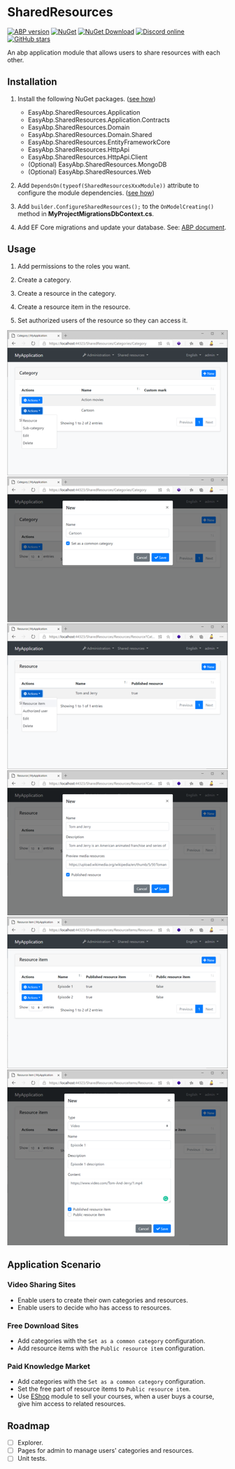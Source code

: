 # SharedResources

[![ABP version](https://img.shields.io/badge/dynamic/xml?style=flat-square&color=yellow&label=abp&query=%2F%2FProject%2FPropertyGroup%2FAbpVersion&url=https%3A%2F%2Fraw.githubusercontent.com%2FEasyAbp%2FSharedResources%2Fmaster%2FDirectory.Build.props)](https://abp.io)
[![NuGet](https://img.shields.io/nuget/v/EasyAbp.SharedResources.Domain.Shared.svg?style=flat-square)](https://www.nuget.org/packages/EasyAbp.SharedResources.Domain.Shared)
[![NuGet Download](https://img.shields.io/nuget/dt/EasyAbp.SharedResources.Domain.Shared.svg?style=flat-square)](https://www.nuget.org/packages/EasyAbp.SharedResources.Domain.Shared)
[![Discord online](https://badgen.net/discord/online-members/xyg8TrRa27?label=Discord)](https://discord.gg/xyg8TrRa27)
[![GitHub stars](https://img.shields.io/github/stars/EasyAbp/SharedResources?style=social)](https://www.github.com/EasyAbp/SharedResources)

An abp application module that allows users to share resources with each other.

## Installation

1. Install the following NuGet packages. ([see how](https://github.com/EasyAbp/EasyAbpGuide/blob/master/docs/How-To.md#add-nuget-packages))

    * EasyAbp.SharedResources.Application
    * EasyAbp.SharedResources.Application.Contracts
    * EasyAbp.SharedResources.Domain
    * EasyAbp.SharedResources.Domain.Shared
    * EasyAbp.SharedResources.EntityFrameworkCore
    * EasyAbp.SharedResources.HttpApi
    * EasyAbp.SharedResources.HttpApi.Client
    * (Optional) EasyAbp.SharedResources.MongoDB
    * (Optional) EasyAbp.SharedResources.Web

1. Add `DependsOn(typeof(SharedResourcesXxxModule))` attribute to configure the module dependencies. ([see how](https://github.com/EasyAbp/EasyAbpGuide/blob/master/docs/How-To.md#add-module-dependencies))

1. Add `builder.ConfigureSharedResources();` to the `OnModelCreating()` method in **MyProjectMigrationsDbContext.cs**.

1. Add EF Core migrations and update your database. See: [ABP document](https://docs.abp.io/en/abp/latest/Tutorials/Part-1?UI=MVC&DB=EF#add-database-migration).

## Usage

1. Add permissions to the roles you want.

1. Create a category.

1. Create a resource in the category.

1. Create a resource item in the resource.

1. Set authorized users of the resource so they can access it.

![Categories](/docs/images/Categories.png)
![CreateCategory](/docs/images/CreateCategory.png)
![Resources](/docs/images/Resources.png)
![CreateResource](/docs/images/CreateResource.png)
![ResourceItems](/docs/images/ResourceItems.png)
![CreateResourceItem](/docs/images/CreateResourceItem.png)

## Application Scenario

### Video Sharing Sites

* Enable users to create their own categories and resources.
* Enable users to decide who has access to resources.

### Free Download Sites

* Add categories with the `Set as a common category` configuration.
* Add resource items with the `Public resource item` configuration.

### Paid Knowledge Market

* Add categories with the `Set as a common category` configuration.
* Set the free part of resource items to `Public resource item`.
* Use [EShop](https://github.com/EasyAbp/EShop) module to sell your courses, when a user buys a course, give him access to related resources.

## Roadmap

- [ ] Explorer.
- [ ] Pages for admin to manage users' categories and resources.
- [ ] Unit tests.
